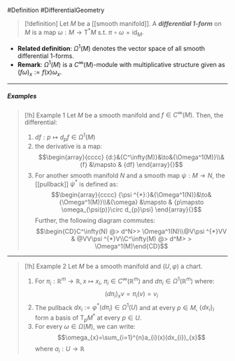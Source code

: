 #Definition #DifferentialGeometry 
> [!definition]
> Let $M$ be a [[smooth manifold]]. A ***differential 1-form*** on $M$ is a map $\omega:M\to \text{T}^{*}M$ s.t. $\pi \circ \omega=\text{id}_{M}$.
- **Related definition**: $\Omega^1(M)$ denotes the vector space of all smooth differential 1-forms. 
- **Remark**: $\Omega^1(M)$ is a $C^\infty(M)$-module with multiplicative structure given as $(f\omega)_{x}:=f(x)\omega_{x}$.
---
##### Examples
> [!h] Example 1
> Let $M$ be a smooth manifold and $f\in C^\infty(M)$. Then, the differential:
> 1. $df:p\mapsto d_{p}f\in \Omega^1(M)$
> 2. the derivative is a map: $$\begin{array}{cccc} {d:}&{C^\infty(M)}&\to&{\Omega^1(M)}\\&{f} &\mapsto & {df} \end{array}{}$$
> 3. For another smooth manifold $N$ and a smooth map $\psi:M\to N$, the [[pullback]] $\psi ^{*}$ is defined as: $$\begin{array}{cccc} {\psi ^{*}:}&{\Omega^1(N)}&\to&{\Omega^1(M)}\\&{\omega} &\mapsto & {p\mapsto \omega_{\psi(p)}\circ d_{p}\psi} \end{array}{}$$
>    Further, the following diagram commutes:
>    $$\begin{CD}C^\infty(N) @> d^N>> \Omega^1(N)\\@V\psi ^{*}VV & @VV\psi ^{*}V\\C^\infty(M) @> d^M> > \Omega^1(M)\end{CD}$$

---
> [!h] Example 2
> Let $M$ be a smooth manifold and $(U,\varphi)$ a chart. 
> 1. For $\pi_{i}:\mathbb{R}^m\to \mathbb{R}, x\mapsto x_{i}$, $\pi_{i}\in C^\infty(\mathbb{R}^m)$ and $d\pi_{i}\in \Omega^1(\mathbb{R}^m)$ where: $$(d\pi_{i})_{x}v =\pi_{i}(v)=v_{i}$$
> 2. The pullback $dx_{i}:=\varphi ^{*}(d\pi_{i})\in\Omega^1(U)$ and at every $p\in M$, $\{ dx_{i} \}_{i}$ form a basis of $\text{T}_{p}M^{*}$ at every $p\in U$.
> 3. For every $\omega\in \Omega(M)$, we can write: $$\omega_{x}=\sum_{i=1}^{n}a_{i}(x)(dx_{i})_{x}$$where $a_{i}:U\to \mathbb{R}$

